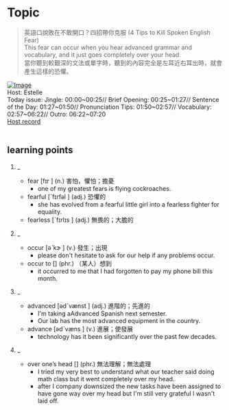 # Topic

> 英語口說敗在不敢開口？四招帶你克服 (4 Tips to Kill Spoken English Fear) <br>
> This fear can occur when you hear advanced grammar and vocabulary, and it just goes completely over your head. <br>
> 當你聽到較艱深的文法或單字時，聽到的內容完全是左耳近右耳出時，就會產生這樣的恐懼。 <br>

[![Image](https://cdn.voicetube.com/assets/thumbnails/7sOWvxCusGM.jpg)](https://www.youtube.com/embed/7sOWvxCusGM?rel=0&showinfo=0&cc_load_policy=0&controls=1&autoplay=1&iv_load_policy=3&playsinline=1&wmode=transparent&start=95&end=102&enablejsapi=1&origin=https://tw.voicetube.com&widgetid=1)<br>
Host: Estelle
<br>Today issue: Jingle: 00:00~00:25// Brief Opening: 00:25~01:27// Sentence of the Day: 01:27~01:50// Pronunciation Tips: 01:50~02:57// Vocabulary: 02:57~06:22// Outro: 06:22~07:20
<br>
[Host record](https://cdn.voicetube.com/everyday_records/4577/1598322130.mp3)
<br><br>
## learning points
1. _
	* fear  [fɪr ] (n.) 害怕，懼怕；擔憂
		- one of my greatest fears is flying cockroaches.
	* fearful [ˋfɪrfəl ] (adj.) 恐懼的
		- she has evolved from a fearful little girl into a fearless fighter for equality.
	* fearless [ˋfɪrlɪs ] (adj.) 無畏的；大膽的

2. _
	* occur  [əˋkɝ ] (v.) 發生；出現
		- please don't hesitate to ask for our help if any problems occur.
	* occur to [] (phr.) （某人）想到
		- it occurred to me that I had forgotten to pay my phone bill this month.

3. _
	* advanced  [ədˋvænst ] (adj.) 進階的；先進的
		- I'm taking aAdvanced Spanish next semester.
		- Our lab has the most advanced equipment in the country.
	* advance  [ədˋvæns ] (v.) 進展；使發展
		- technology has it been significantly over the past few decades.

4. _
	* over one’s head [] (phr.) 無法理解；無法處理
		- I tried my very best to understand what our teacher said doing math class but it went completely over my head.
		- after I company downsized the new tasks have been assigned to have gone way over my head but I'm still very grateful I wasn't laid off.
